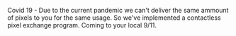 Covid 19 - Due to the current pandemic we can't deliver the same ammount of pixels to you for the same usage. So we've implemented a contactless pixel exchange program. Coming to your local 9/11.
